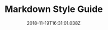---
ref: /2018/11/15/test-post
title: Markdown Style Guide
name: Dalia
date: '2018-11-19T16:31:01.038Z'
comment: |-
  This is a test comment 

  > with single quotes
  >> and double quotes

---